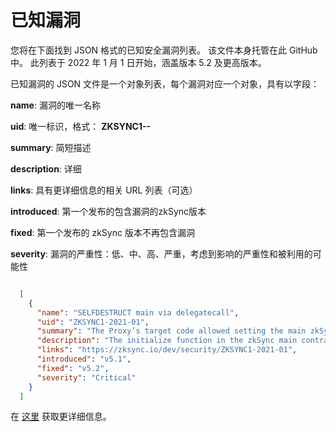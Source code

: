 # 已知漏洞

您将在下面找到 JSON 格式的已知安全漏洞列表。 该文件本身托管在此 GitHub 中。 此列表于 2022 年 1 月 1 日开始，涵盖版本 5.2 及更高版本。

已知漏洞的 JSON 文件是一个对象列表，每个漏洞对应一个对象，具有以字段：

**name**: 漏洞的唯一名称

**uid**: 唯一标识，格式： **ZKSYNC1-<year>-<sequential id>**

**summary**: 简短描述

**description**: 详细

**links**: 具有更详细信息的相关 URL 列表（可选）

**introduced**: 第一个发布的包含漏洞的zkSync版本

**fixed**: 第一个发布的 zkSync 版本不再包含漏洞

**severity**: 漏洞的严重性：低、中、高、严重，考虑到影响的严重性和被利用的可能性

```json

  [
    {
      "name": "SELFDESTRUCT main via delegatecall",
      "uid": "ZKSYNC1-2021-01",
      "summary": "The Proxy’s target code allowed setting the main zkSync contract to SELFDESTRUCT, resulting in a freeze of user funds.",
      "description": "The initialize function in the zkSync main contract could be called on the target contract with any parameters at any time, allowing anyone to set additionalZkSync in the target contract storage to any address. If the attacker sets additionalZkSync to an address that would execute the SELFDESTRUCT opcode on any entry, and then call any function on the zkSync main contract that uses logic from additionalZkSync via delegatecall, the main zkSync target contract could have been destroyed and all funds would have been frozen. Funds could not be stolen because the Proxy contract owns the rollup assets and it did not contain a vulnerability, only the code of the Proxy’s target.",
      "links": "https://zksync.io/dev/security/ZKSYNC1-2021-01",
      "introduced": "v5.1",
      "fixed": "v5.2",
      "severity": "Critical"
    }
  ]

```

在 [这里](https://merlin-li.github.io/dev/security/ZKSYNC1-2021-01.html) 获取更详细信息。
